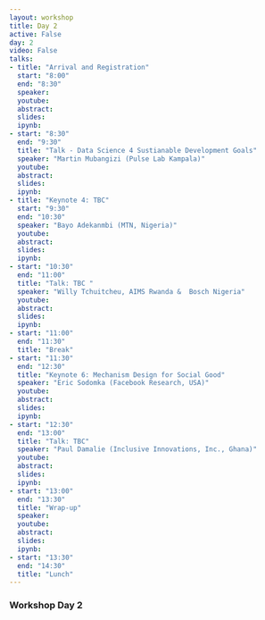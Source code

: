 ```yaml
---
layout: workshop
title: Day 2
active: False
day: 2
video: False
talks:
- title: "Arrival and Registration"
  start: "8:00"
  end: "8:30"
  speaker:
  youtube:
  abstract:
  slides:
  ipynb:
- start: "8:30"
  end: "9:30"
  title: "Talk - Data Science 4 Sustianable Development Goals"
  speaker: "Martin Mubangizi (Pulse Lab Kampala)"
  youtube:
  abstract:
  slides:
  ipynb:
- title: "Keynote 4: TBC"
  start: "9:30"
  end: "10:30"
  speaker: "Bayo Adekanmbi (MTN, Nigeria)"
  youtube:
  abstract:
  slides:
  ipynb:
- start: "10:30"
  end: "11:00"
  title: "Talk: TBC "
  speaker: "Willy Tchuitcheu, AIMS Rwanda &  Bosch Nigeria"
  youtube:
  abstract:
  slides:
  ipynb:
- start: "11:00"
  end: "11:30"
  title: "Break"
- start: "11:30"
  end: "12:30"
  title: "Keynote 6: Mechanism Design for Social Good" 
  speaker: "Eric Sodomka (Facebook Research, USA)"
  youtube:
  abstract:
  slides:
  ipynb:
- start: "12:30"
  end: "13:00"
  title: "Talk: TBC"
  speaker: "Paul Damalie (Inclusive Innovations, Inc., Ghana)"
  youtube:
  abstract:
  slides:
  ipynb:
- start: "13:00"
  end: "13:30"
  title: "Wrap-up"
  speaker: 
  youtube:
  abstract:
  slides:
  ipynb:
- start: "13:30"
  end: "14:30"
  title: "Lunch"
---
```


<h3> <b>Workshop Day 2</b></h3>